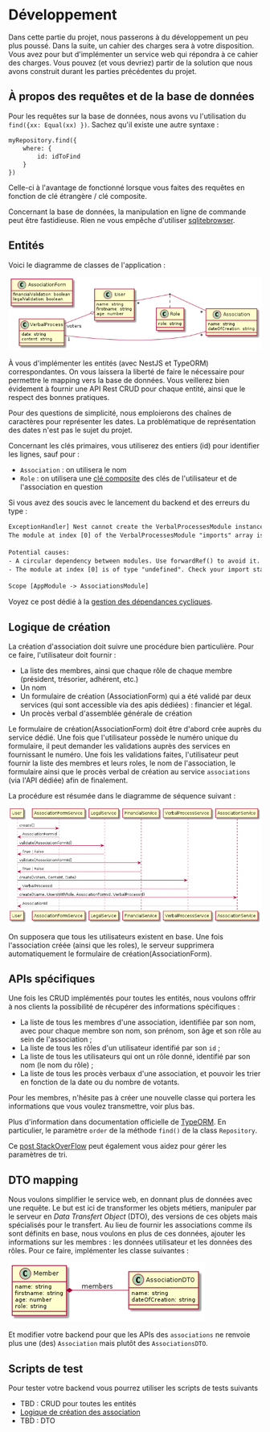 # Développement

Dans cette partie du projet, nous passerons à du développement un peu plus poussé.
Dans la suite, un cahier des charges sera à votre disposition. Vous avez pour but d'implémenter un service web qui 
répondra à ce cahier des charges.
Vous pouvez (et vous devriez) partir de la solution que nous avons construit durant les parties précédentes du projet.

## À propos des requêtes et de la base de données

Pour les requêtes sur la base de données, nous avons vu l'utilisation du `find({xx: Equal(xx) })`.
Sachez qu'il existe une autre syntaxe :

```typescript=
myRepository.find({
    where: {
        id: idToFind
    }
})
```

Celle-ci à l'avantage de fonctionné lorsque vous faites des requêtes en fonction de clé étrangère / clé composite.

Concernant la base de données, la manipulation en ligne de commande peut être fastidieuse. Rien ne vous empêche 
d'utiliser [sqlitebrowser](https://sqlitebrowser.org/).


## Entités

Voici le diagramme de classes de l'application :

![](pictures/developpement_diagram_classes.png)

À vous d'implémenter les entités (avec NestJS et TypeORM) correspondantes.
On vous laissera la liberté de faire le nécessaire pour permettre le mapping vers la base de données.
Vous veillerez bien évidement à fournir une API Rest CRUD pour chaque entité, ainsi que le respect des bonnes pratiques.

Pour des questions de simplicité, nous emploierons des chaînes de caractères pour représenter les dates. La problématique
de représentation des dates n'est pas le sujet du projet.

Concernant les clés primaires, vous utiliserez des entiers (id) pour identifier les lignes, sauf pour :
- `Association` : on utilisera le nom
- `Role` : on utilisera une [clé composite]() des clés de l'utilisateur et de l'association en question

Si vous avez des soucis avec le lancement du backend et des erreurs du type : 

```txt
ExceptionHandler] Nest cannot create the VerbalProcessesModule instance.
The module at index [0] of the VerbalProcessesModule "imports" array is undefined.

Potential causes:
- A circular dependency between modules. Use forwardRef() to avoid it. Read more: https://docs.nestjs.com/fundamentals/circular-dependency
- The module at index [0] is of type "undefined". Check your import statements and the type of the module.

Scope [AppModule -> AssociationsModule]
```

Voyez ce post dédié à la [gestion des dépendances cycliques](./gestion_dependances_cycliques.md).

## Logique de création

La création d'association doit suivre une procédure bien particulière.
Pour ce faire, l'utilisateur doit fournir :

- La liste des membres, ainsi que chaque rôle de chaque membre (président, trésorier, adhérent, etc.)
- Un nom
- Un formulaire de création (AssociationForm) qui a été validé par deux services (qui sont accessible via des apis 
  dédiées) : financier et légal.
- Un procès verbal d'assemblée générale de création

Le formulaire de création(AssociationForm) doit être d'abord crée auprès du service dédié. Une fois que l'utilisateur 
possède le numéro unique du formulaire, il peut demander les validations auprès des services en fournissant le numéro.
Une fois les validations faites, l'utilisateur peut fournir la liste des membres et leurs roles, le nom de l'association,
le formulaire ainsi que le procès verbal de création au service `associations` (via l'API dédiée) afin de finalement.

La procédure est résumée dans le diagramme de séquence suivant :

![](./pictures/developpement_diagram_sequences.png)

On supposera que tous les utilisateurs existent en base. Une fois l'association créée (ainsi que les roles), le serveur 
supprimera automatiquement le formulaire de création(AssociationForm).

## APIs spécifiques

Une fois les CRUD implémentés pour toutes les entités, nous voulons offrir à nos clients la possibilité de récupérer des
informations spécifiques :

* La liste de tous les membres d'une association, identifiée par son nom, avec pour chaque membre son nom, son prénom, 
  son âge et son rôle au sein de l'association ;
* La liste de tous les rôles d'un utilisateur identifié par son `id` ;
* La liste de tous les utilisateurs qui ont un rôle donné, identifié par son nom (le nom du rôle) ;
* La liste de tous les procès verbaux d'une association, et pouvoir les trier en fonction de la date ou du nombre de votants.

Pour les membres, n'hésite pas à créer une nouvelle classe qui portera les informations que vous voulez transmettre, 
voir plus bas.

Plus d'information dans documentation officielle de [TypeORM](https://typeorm.io/#/find-options).
En particulier, le paramètre `order` de la méthode `find()` de la class `Repository`.

Ce [post StackOverFlow](https://stackoverflow.com/questions/11508463/javascript-set-object-key-by-variable) peut 
également vous aidez pour gérer les paramètres de tri.

## DTO mapping

Nous voulons simplifier le service web, en donnant plus de données avec une requête.
Le but est ici de transformer les objets métiers, manipuler par le serveur en *Data Transfert Object* (DTO), des versions de ces objets mais spécialisés pour le transfert.
Au lieu de fournir les associations comme ils sont définits en base, nous voulons en plus de ces données, ajouter les informations sur les membres : les données utilisateur et les données des rôles.
Pour ce faire, implémenter les classe suivantes :

![](./pictures/developpement_dto.png)

Et modifier votre backend pour que les APIs des `associations` ne renvoie plus une (des) `Association` mais plutôt des 
`AssociationsDTO`.

## Scripts de test

Pour tester votre backend vous pourrez utiliser les scripts de tests suivants
* TBD : CRUD pour toutes les entités
* [Logique de création des association](./scripts/developpement_association_creation_test.sh)
* TBD : DTO